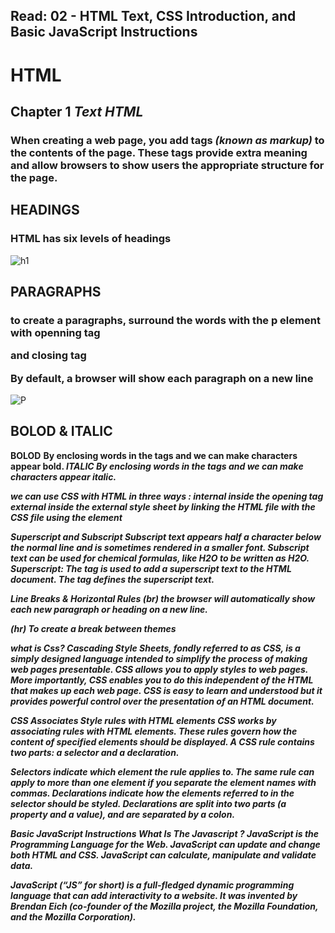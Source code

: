 ## Read: 02 - HTML Text, CSS Introduction, and Basic JavaScript Instructions

# HTML 
##  Chapter 1  ***Text HTML***

 ### When creating a web page, you add tags  ***(known as markup)*** to the contents of the page. These tags provide extra meaning  and allow browsers to show users the  appropriate structure for the page.
 

 ## HEADINGS 
 ### HTML has six levels of headings 

 ![h1](https://smartranking.nl/wp-content/uploads/2020/03/headings_h1_tot_en_met_h6-1.png)
  

  ## PARAGRAPHS
### to create a paragraphs, surround the words with the p element with openning tag **<p>** and closing tag **</p>** By default, a browser will show each paragraph on a new line

![P](https://disenowebakus.net/en/images/articles/html-paragraphs.jpg)

## BOLOD & ITALIC
**BOLOD** <b> By enclosing words in the tags <b> and </b> we can make characters appear bold.
*ITALIC* <i> By enclosing words in the tags <i> and </i> we can make characters appear italic.

we can use CSS with HTML in three ways :
internal inside the opening tag
external inside the
external style sheet by linking the HTML file with the CSS file using the <link> element

Superscript and Subscript
Subscript text appears half a character below the normal line and is sometimes rendered in a smaller font. Subscript text can be used for chemical formulas, like H2O to be written as H2O. Superscript: The tag is used to add a superscript text to the HTML document. The tag defines the superscript text.

Line Breaks & Horizontal Rules
(br) the browser will automatically show each new paragraph or heading on a new line.

(hr) To create a break between themes

what is Css?
Cascading Style Sheets, fondly referred to as CSS, is a simply designed language intended to simplify the process of making web pages presentable. CSS allows you to apply styles to web pages. More importantly, CSS enables you to do this independent of the HTML that makes up each web page. CSS is easy to learn and understood but it provides powerful control over the presentation of an HTML document.

CSS Associates Style rules with HTML elements
CSS works by associating rules with HTML elements. These rules govern how the content of specified elements should be displayed. A CSS rule contains two parts: a selector and a declaration.


Selectors indicate which element the rule applies to. The same rule can apply to more than one element if you separate the element names with commas.
Declarations indicate how the elements referred to in the selector should be styled. Declarations are split into two parts (a property and a value), and are separated by a colon.





Basic JavaScript Instructions
What Is The Javascript ?
JavaScript is the Programming Language for the Web. JavaScript can update and change both HTML and CSS. JavaScript can calculate, manipulate and validate data.

JavaScript (“JS” for short) is a full-fledged dynamic programming language that can add interactivity to a website. It was invented by Brendan Eich (co-founder of the Mozilla project, the Mozilla Foundation, and the Mozilla Corporation).
